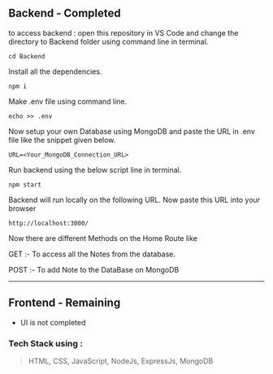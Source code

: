 ## Backend - Completed
to access backend : open this repository in VS Code and change the directory to Backend folder using command line in terminal.

```
cd Backend
```

Install all the dependencies.
```
npm i
```

Make .env file using command line.
```
echo >> .env
```
Now setup your own Database using MongoDB and paste the URL in .env file like the snippet given below.
```
URL=<Your_MongoDB_Connection_URL>
```

Run backend using the below script line in terminal.
```
npm start
```

Backend will run locally on the following URL. Now paste this URL into your browser
```
http://localhost:3000/
```

Now there are different Methods on the Home Route like 

GET :- To access all the Notes from the database.

POST :- To add Note to the DataBase on MongoDB


---
## Frontend - Remaining
- UI is not completed

### Tech Stack using : 
> HTML, CSS, JavaScript, NodeJs, ExpressJs, MongoDB
